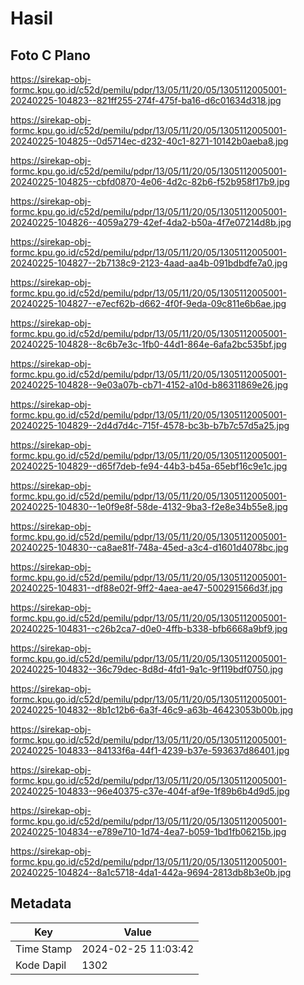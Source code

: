 # Hasil

## Foto C Plano

https://sirekap-obj-formc.kpu.go.id/c52d/pemilu/pdpr/13/05/11/20/05/1305112005001-20240225-104823--821ff255-274f-475f-ba16-d6c01634d318.jpg

https://sirekap-obj-formc.kpu.go.id/c52d/pemilu/pdpr/13/05/11/20/05/1305112005001-20240225-104825--0d5714ec-d232-40c1-8271-10142b0aeba8.jpg

https://sirekap-obj-formc.kpu.go.id/c52d/pemilu/pdpr/13/05/11/20/05/1305112005001-20240225-104825--cbfd0870-4e06-4d2c-82b6-f52b958f17b9.jpg

https://sirekap-obj-formc.kpu.go.id/c52d/pemilu/pdpr/13/05/11/20/05/1305112005001-20240225-104826--4059a279-42ef-4da2-b50a-4f7e07214d8b.jpg

https://sirekap-obj-formc.kpu.go.id/c52d/pemilu/pdpr/13/05/11/20/05/1305112005001-20240225-104827--2b7138c9-2123-4aad-aa4b-091bdbdfe7a0.jpg

https://sirekap-obj-formc.kpu.go.id/c52d/pemilu/pdpr/13/05/11/20/05/1305112005001-20240225-104827--e7ecf62b-d662-4f0f-9eda-09c811e6b6ae.jpg

https://sirekap-obj-formc.kpu.go.id/c52d/pemilu/pdpr/13/05/11/20/05/1305112005001-20240225-104828--8c6b7e3c-1fb0-44d1-864e-6afa2bc535bf.jpg

https://sirekap-obj-formc.kpu.go.id/c52d/pemilu/pdpr/13/05/11/20/05/1305112005001-20240225-104828--9e03a07b-cb71-4152-a10d-b86311869e26.jpg

https://sirekap-obj-formc.kpu.go.id/c52d/pemilu/pdpr/13/05/11/20/05/1305112005001-20240225-104829--2d4d7d4c-715f-4578-bc3b-b7b7c57d5a25.jpg

https://sirekap-obj-formc.kpu.go.id/c52d/pemilu/pdpr/13/05/11/20/05/1305112005001-20240225-104829--d65f7deb-fe94-44b3-b45a-65ebf16c9e1c.jpg

https://sirekap-obj-formc.kpu.go.id/c52d/pemilu/pdpr/13/05/11/20/05/1305112005001-20240225-104830--1e0f9e8f-58de-4132-9ba3-f2e8e34b55e8.jpg

https://sirekap-obj-formc.kpu.go.id/c52d/pemilu/pdpr/13/05/11/20/05/1305112005001-20240225-104830--ca8ae81f-748a-45ed-a3c4-d1601d4078bc.jpg

https://sirekap-obj-formc.kpu.go.id/c52d/pemilu/pdpr/13/05/11/20/05/1305112005001-20240225-104831--df88e02f-9ff2-4aea-ae47-500291566d3f.jpg

https://sirekap-obj-formc.kpu.go.id/c52d/pemilu/pdpr/13/05/11/20/05/1305112005001-20240225-104831--c26b2ca7-d0e0-4ffb-b338-bfb6668a9bf9.jpg

https://sirekap-obj-formc.kpu.go.id/c52d/pemilu/pdpr/13/05/11/20/05/1305112005001-20240225-104832--36c79dec-8d8d-4fd1-9a1c-9f119bdf0750.jpg

https://sirekap-obj-formc.kpu.go.id/c52d/pemilu/pdpr/13/05/11/20/05/1305112005001-20240225-104832--8b1c12b6-6a3f-46c9-a63b-46423053b00b.jpg

https://sirekap-obj-formc.kpu.go.id/c52d/pemilu/pdpr/13/05/11/20/05/1305112005001-20240225-104833--84133f6a-44f1-4239-b37e-593637d86401.jpg

https://sirekap-obj-formc.kpu.go.id/c52d/pemilu/pdpr/13/05/11/20/05/1305112005001-20240225-104833--96e40375-c37e-404f-af9e-1f89b6b4d9d5.jpg

https://sirekap-obj-formc.kpu.go.id/c52d/pemilu/pdpr/13/05/11/20/05/1305112005001-20240225-104834--e789e710-1d74-4ea7-b059-1bd1fb06215b.jpg

https://sirekap-obj-formc.kpu.go.id/c52d/pemilu/pdpr/13/05/11/20/05/1305112005001-20240225-104824--8a1c5718-4da1-442a-9694-2813db8b3e0b.jpg


## Metadata

| Key        | Value               |
| ---------- | ------------------- |
| Time Stamp | 2024-02-25 11:03:42 |
| Kode Dapil | 1302                |



